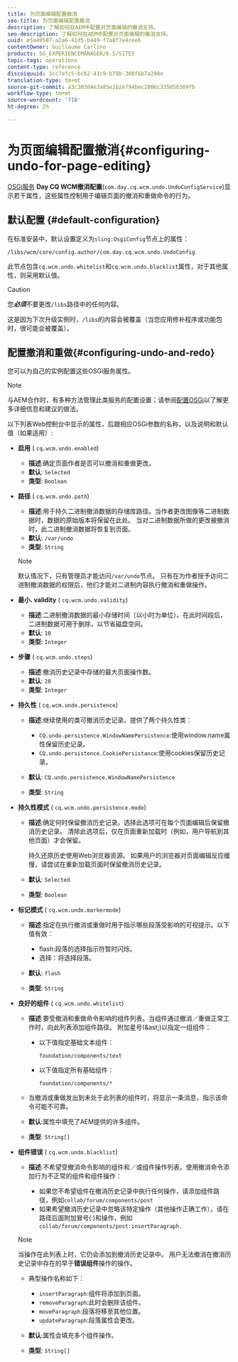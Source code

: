 ```yaml
---
title: 为页面编辑配置撤消
seo-title: 为页面编辑配置撤消
description: 了解如何在AEM中配置对页面编辑的撤消支持。
seo-description: 了解如何在AEM中配置对页面编辑的撤消支持。
uuid: e5a49587-a2a6-41d5-b449-f7a8f7e4cee6
contentOwner: Guillaume Carlino
products: SG_EXPERIENCEMANAGER/6.5/SITES
topic-tags: operations
content-type: reference
discoiquuid: 3cc7efc5-bcb2-41c9-b78b-308f6b7a298e
translation-type: tm+mt
source-git-commit: a3c303d4e3a85e1b2e794bec2006c335056309fb
workflow-type: tm+mt
source-wordcount: '718'
ht-degree: 2%

---
```



# 为页面编辑配置撤消{#configuring-undo-for-page-editing}

[OSGi服务](/help/sites-deploying/configuring-osgi.md) **Day CQ WCM撤消配置**(`com.day.cq.wcm.undo.UndoConfigService`)显示若干属性，这些属性控制用于编辑页面的撤消和重做命令的行为。

## 默认配置 {#default-configuration}

在标准安装中，默认设置定义为`sling:OsgiConfig`节点上的属性：

`/libs/wcm/core/config.author/com.day.cq.wcm.undo.UndoConfig`

此节点包含`cq.wcm.undo.whitelist`和`cq.wcm.undo.blacklist`属性，对于其他属性，则采用默认值。

>[!CAUTION]
>
>您&#x200B;***必须***&#x200B;不要更改`/libs`路径中的任何内容。
>
>这是因为下次升级实例时，`/libs`的内容会被覆盖（当您应用修补程序或功能包时，很可能会被覆盖）。

## 配置撤消和重做{#configuring-undo-and-redo}

您可以为自己的实例配置这些OSGi服务属性。

>[!NOTE]
>
>与AEM合作时，有多种方法管理此类服务的配置设置；请参阅[配置OSGi](/help/sites-deploying/configuring-osgi.md)以了解更多详细信息和建议的做法。

以下列表Web控制台中显示的属性，后跟相应OSGi参数的名称，以及说明和默认值（如果适用）:

* **启用**
( 
`cq.wcm.undo.enabled`)

   * **描述**:确定页面作者是否可以撤消和重做更改。
   * **默认**:  `Selected`
   * **类型**: `Boolean`

* **路径**
( 
`cq.wcm.undo.path`)

   * **描述**:用于持久二进制撤消数据的存储库路径。当作者更改图像等二进制数据时，数据的原始版本将保留在此处。 当对二进制数据所做的更改被撤消时，此二进制撤消数据将恢复到页面。
   * **默认**:  `/var/undo`
   * **类型**: `String`

   >[!NOTE]
   >
   >默认情况下，只有管理员才能访问`/var/undo`节点。 只有在为作者授予访问二进制撤消数据的权限后，他们才能对二进制内容执行撤消和重做操作。

* **最小. validity**
( 
`cq.wcm.undo.validity`)

   * **描述**:二进制撤消数据的最小存储时间（以小时为单位）。在此时间段后，二进制数据可用于删除，以节省磁盘空间。
   * **默认**:  `10`
   * **类型**: `Integer`

* **步骤**
( 
`cq.wcm.undo.steps`)

   * **描述**:撤消历史记录中存储的最大页面操作数。
   * **默认**:  `20`
   * **类型**: `Integer`

* **持久性**
( 
`cq.wcm.undo.persistence`)

   * **描述**:继续使用的类可撤消历史记录。提供了两个持久性类：

      * `CQ.undo.persistence.WindowNamePersistence`:使用window.name属性保留历史记录。
      * `CQ.undo.persistence.CookiePersistance`:使用cookies保留历史记录。
   * **默认**:  `CQ.undo.persistence.WindowNamePersistence`
   * **类型**: `String`


* **持久性模式**
( 
`cq.wcm.undo.persistence.mode`)

   * **描述**:确定何时保留撤消历史记录。选择此选项可在每个页面编辑后保留撤消历史记录。 清除此选项后，仅在页面重新加载时（例如，用户导航到其他页面）才会保留。

      持久还原历史使用Web浏览器资源。 如果用户的浏览器对页面编辑反应缓慢，请尝试在重新加载页面时保留撤消历史记录。

   * **默认**:  `Selected`
   * **类型**: `Boolean`

* **标记模式**
( 
`cq.wcm.undo.markermode`)

   * **描述**:指定在执行撤消或重做时用于指示哪些段落受影响的可视提示。以下值有效：

      * flash:段落的选择指示符暂时闪烁。
      * 选择：将选择段落。
   * **默认**:  `flash`
   * **类型**: `String`


* **良好的组件**
( 
`cq.wcm.undo.whitelist`)

   * **描述**:要受撤消和重做命令影响的组件列表。当组件通过撤消／重做正常工作时，向此列表添加组件路径。 附加星号(&amp;ast;)以指定一组组件：

      * 以下值指定基础文本组件：

         `foundation/components/text`

      * 以下值指定所有基础组件：

         `foundation/components/*`
   * 当撤消或重做发出到未处于此列表的组件时，将显示一条消息，指示该命令可能不可靠。

   * **默认**:属性中填充了AEM提供的许多组件。
   * **类型**: `String[]`


* **组件错误**
( 
`cq.wcm.undo.blacklist`)

   * **描述**:不希望受撤消命令影响的组件和／或组件操作列表。使用撤消命令添加行为不正常的组件和组件操作：

      * 如果您不希望组件在撤消历史记录中执行任何操作，请添加组件路径，例如`collab/forum/components/post`
      * 如果希望撤消历史记录中忽略该特定操作（其他操作正确工作），请在路径后面附加冒号(:)和操作，例如`collab/forum/components/post:insertParagraph.`

   >[!NOTE]
   >
   >当操作在此列表上时，它仍会添加到撤消历史记录中。 用户无法撤消在撤消历史记录中存在的早于&#x200B;**错误组件**&#x200B;操作的操作。

   * 典型操作名称如下：

      * `insertParagraph`:组件将添加到页面。
      * `removeParagraph`:此时会删除该组件。
      * `moveParagraph`:段落将移至其他位置。
      * `updateParagraph`:段落属性会更改。
   * **默认**:属性会填充多个组件操作。
   * **类型**: `String[]`




